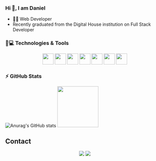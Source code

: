 ### Hi 👋, I am Daniel
* 🧑‍💻 Web Developer
* Recently graduated from the Digital House institution on Full Stack Developer

### 🚀💻 Technologies & Tools
<p align="center">
  <img src="https://cdn.jsdelivr.net/gh/devicons/devicon/icons/javascript/javascript-original.svg" width="35" height="35"/> 
  <img src="https://cdn.jsdelivr.net/gh/devicons/devicon/icons/html5/html5-original.svg" width="35" height="35"/>
  <img src="https://cdn.jsdelivr.net/gh/devicons/devicon/icons/css3/css3-original.svg" width='35' height="35"/>
  <img src="https://cdn.jsdelivr.net/gh/devicons/devicon/icons/react/react-original.svg" width='35' height="35" />
  <img src="https://cdn.jsdelivr.net/gh/devicons/devicon/icons/mysql/mysql-original-wordmark.svg" width='35' height="35"/>
  <img src="https://cdn.jsdelivr.net/gh/devicons/devicon/icons/nodejs/nodejs-original.svg" width='35' height="35"/>
  <img src="https://cdn.jsdelivr.net/gh/devicons/devicon/icons/git/git-original.svg" width='35' height="35"/>
</p>



### ⚡ GitHub Stats
![Anurag's GitHub stats](https://github-readme-stats.vercel.app/api?username=DanielFiilho07&show_icons=true&theme=vision-friendly-dark)
<img height="130em" src="https://github-readme-stats-eight-theta.vercel.app/api/top-langs/?username=DanielFiilho07&layout=compact&langs_count=8&theme=vision-friendly-dark"/>

## Contact
<div align="center">
<a href = "mailto:dielfilho17@gmail.com"><img src="https://img.shields.io/badge/Gmail-D14836?style=for-the-badge&logo=gmail&logoColor=white" target="_blank"></a>
<a href="https://www.linkedin.com/in/daniel-gede%C3%A3o-810b1524a/ target="_blank"><img src="https://img.shields.io/badge/-LinkedIn-%230077B5?style=for-the-badge&logo=linkedin&logoColor=white" target="_blank"></a>
</div>
